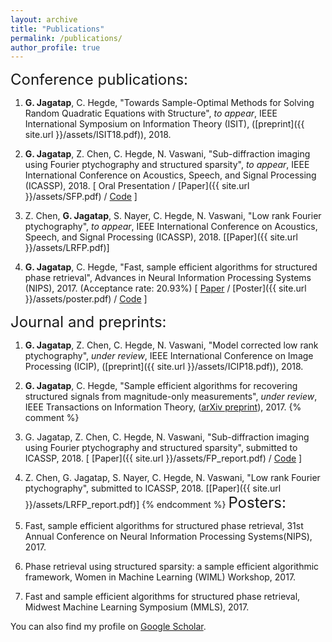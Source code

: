 ```yaml
---
layout: archive
title: "Publications"
permalink: /publications/
author_profile: true
---
```


<font size="+2"> Conference publications: </font>

1. **G. Jagatap**, C. Hegde, "Towards Sample-Optimal Methods for Solving Random Quadratic Equations with Structure", *to appear*, IEEE International Symposium on Information Theory (ISIT), ([preprint]({{ site.url }}/assets/ISIT18.pdf)), 2018.

2. **G. Jagatap**, Z. Chen, C. Hegde, N. Vaswani, "Sub-diffraction imaging using Fourier ptychography
and structured sparsity", *to appear*, IEEE International Conference on Acoustics, Speech, and Signal Processing (ICASSP), 2018. [ Oral Presentation / [Paper]({{ site.url }}/assets/SFP.pdf) / <a target="_blank" href='https://github.com/GauriJagatap/copram-for-ptycho'>Code</a> ]

3. Z. Chen, **G. Jagatap**, S. Nayer, C. Hegde, N. Vaswani, "Low rank Fourier ptychography", *to appear*, IEEE International Conference on Acoustics, Speech, and Signal Processing (ICASSP), 2018. [[Paper]({{ site.url }}/assets/LRFP.pdf)]

4. **G. Jagatap**, C. Hegde, "Fast, sample efficient algorithms for structured phase retrieval", Advances in Neural Information Processing Systems (NIPS), 2017. (Acceptance rate: 20.93%) [ <a target="_blank" href='http://papers.nips.cc/paper/7077-fast-sample-efficient-algorithms-for-structured-phase-retrieval'>Paper</a> / [Poster]({{ site.url }}/assets/poster.pdf) / <a target="_blank" href='https://github.com/GauriJagatap/model-copram'>Code</a> ]

<font size="+2"> Journal and preprints: </font>

1. **G. Jagatap**, Z. Chen, C. Hegde, N. Vaswani, "Model corrected low rank ptychography", *under review*,  IEEE International Conference on Image Processing (ICIP), ([preprint]({{ site.url }}/assets/ICIP18.pdf)), 2018.

2. **G. Jagatap**, C. Hegde, "Sample efficient algorithms for recovering structured signals from magnitude-only measurements", *under review*, IEEE Transactions on Information Theory, 
(<a target="_blank" href='https://arxiv.org/abs/1705.06412'>arXiv preprint</a>), 2017.
{% comment %}
2. G. Jagatap, Z. Chen, C. Hegde, N. Vaswani, "Sub-diffraction imaging using Fourier ptychography
and structured sparsity", submitted to  ICASSP, 2018. [ [Paper]({{ site.url }}/assets/FP_report.pdf) / <a target="_blank" href='https://github.com/GauriJagatap/copram-for-ptycho'>Code</a> ]

2. Z. Chen, G. Jagatap, S. Nayer, C. Hegde, N. Vaswani, "Low rank Fourier ptychography", submitted to  ICASSP, 2018. [[Paper]({{ site.url }}/assets/LRFP_report.pdf)]
{% endcomment %}
<font size="+2"> Posters: </font>

1. Fast, sample efficient algorithms for structured phase retrieval, 31st Annual Conference on Neural Information Processing Systems(NIPS), 2017.

2. Phase retrieval using structured sparsity: a sample efficient algorithmic framework, Women in Machine Learning (WIML) Workshop, 2017.

3. Fast and sample efficient algorithms for structured phase retrieval, Midwest Machine Learning Symposium (MMLS), 2017.

You can also find my profile on <a target="_blank" href='https://scholar.google.com/citations?user=B7-TNaIAAAAJ&hl=en'>Google Scholar</a>.


